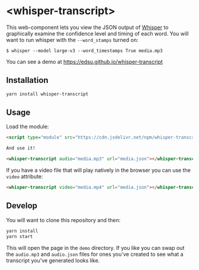 # \<whisper-transcript>

This web-component lets you view the JSON output of [Whisper](https://github.com/openai/whisper) to graphically examine the confidence level and timing of each word. You will want to run whisper with the `--word_stamps` turned on:

```
$ whisper --model large-v3 --word_timestamps True media.mp3
```

You can see a demo at https://edsu.github.io/whisper-transcript

## Installation

```bash
yarn install whisper-transcript
```

## Usage

Load the module:

```html
<script type="module" src="https://cdn.jsdelivr.net/npm/whisper-transcript@latest/dist/index.js"></script>

And use it!

<whisper-transcript audio="media.mp3" url="media.json"></whisper-transcript>
```

If you have a video file that will play natively in the browser you can use the `video` attribute:

```html
<whisper-transcript video="media.mp4" url="media.json"></whisper-transcript>
```

## Develop

You will want to clone this repository and then:

```bash
yarn install
yarn start
```

This will open the page in the `demo` directory. If you like you can swap out the `audio.mp3` and `audio.json` files for ones you've created to see what a transcript you've generated looks like.
